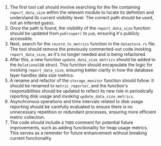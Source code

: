 1. The first tool call should involve searching for the file containing `report_data_size` within the relevant module to locate its definition and understand its current visibility level. The correct path should be used, not an inferred guess.
2. Once the path is found, the visibility of the `report_data_size` function should be updated from `pub(super)` to `pub`, ensuring it's publicly accessible.
3. Next, search for the `record_tx_metrics` function in the `datastore.rs` file. The tool should remove the previously commented-out code invoking `report_data_size`, as it's no longer needed and is being refactored.
4. After this, a new function `update_data_size_metrics` should be added to the `RelationalDB` struct. This function should encapsulate the logic for invoking `report_data_size`, ensuring better clarity in how the database layer handles data size metrics.
5. A rename and refactor of the `storage_monitor` function should follow. It should be renamed to `metric_reporter`, and the function's responsibilities should be updated to reflect its new role in periodically reporting disk usage and invoking `update_data_size_metrics`.
6. Asynchronous operations and time intervals related to disk usage reporting should be carefully evaluated to ensure there is no unnecessary repetition or redundant processes, ensuring more efficient metric collection.
7. The code should include a `TODO` comment for potential future improvements, such as adding functionality for heap usage metrics. This serves as a reminder for future enhancement without breaking current functionality.
